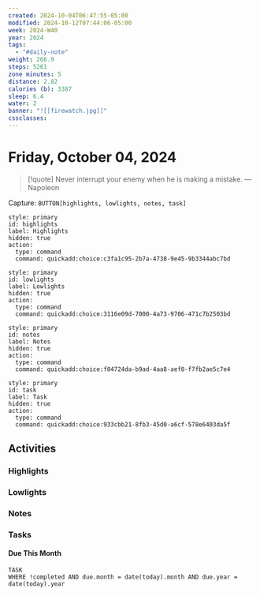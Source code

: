 ```yaml
---
created: 2024-10-04T06:47:55-05:00
modified: 2024-10-12T07:44:06-05:00
week: 2024-W40
year: 2024
tags:
  - "#daily-note"
weight: 266.9
steps: 5261
zone minutes: 5
distance: 2.82
calories (b): 3387
sleep: 6.4
water: 2
banner: "![[firewatch.jpg]]"
cssclasses: 
---
```

# Friday, October 04, 2024

> [!quote] Never interrupt your enemy when he is making a mistake.
> — Napoleon

Capture: `BUTTON[highlights, lowlights, notes, task]`

```meta-bind-button
style: primary
id: highlights
label: Highlights
hidden: true
action:
  type: command
  command: quickadd:choice:c3fa1c95-2b7a-4738-9e45-9b3344abc7bd
```

```meta-bind-button
style: primary
id: lowlights
label: Lowlights
hidden: true
action:
  type: command
  command: quickadd:choice:3116e09d-7000-4a73-9706-471c7b2503bd
```

```meta-bind-button
style: primary
id: notes
label: Notes
hidden: true
action:
  type: command
  command: quickadd:choice:f04724da-b9ad-4aa8-aef0-f7fb2ae5c7e4
```

```meta-bind-button
style: primary
id: task
label: Task
hidden: true
action:
  type: command
  command: quickadd:choice:933cbb21-8fb3-45d0-a6cf-578e6403da5f
```

## Activities

### Highlights
 
### Lowlights

### Notes

### Tasks

#### Due This Month

```dataview
TASK
WHERE !completed AND due.month = date(today).month AND due.year = date(today).year
```